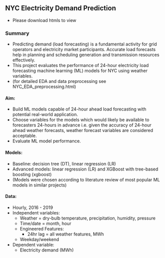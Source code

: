 ## NYC Electricity Demand Prediction
* Please download htmls to view
### Summary
* Predicting demand (load forecasting) is a fundamental activity for grid operators and electricity market participants. Accurate load forecasts help in planning and scheduling generation and transmission resources effectively.
* This project evaluates the performance of 24-hour electricity load forecasting machine learning (ML) models for NYC using weather variables.
* (for detailed EDA and data preprocessing see NYC_EDA_preprocessing.html)

#### Aim:
* Build ML models capable of 24-hour ahead load forecasting with potential real-world application.
* Choose variables for the models which would likely be available to forecasters 24-hours in advance i.e. given the accuracy of 24-hour ahead weather forecasts, weather forecast variables are considered acceptable.
* Evaluate ML model performance.

#### Models:
* Baseline: decision tree (DT), linear regression (LR)
* Advanced models: linear regression (LR) and XGBoost with tree-based boosting (xgboost)
* (Models were chosen according to literature review of most popular ML models in similar projects)

#### Data:
* Hourly, 2016 - 2019
* Independent variables:
    * Weather = dry-bulb temperature, precipitation, humidity, pressure
    * Time/date = month, hour
    * Engineered Features:
      * 24hr lag = all weather features, MWh
    * Weekday/weekend
* Dependent variable:
    * Electricity demand (MWh)
